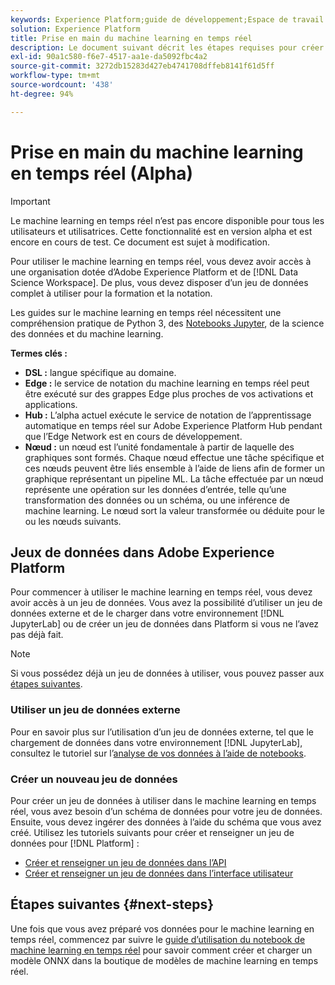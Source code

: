 ```yaml
---
keywords: Experience Platform;guide de développement;Espace de travail de science des données;rubriques les plus consultées;machine learning en temps réel;
solution: Experience Platform
title: Prise en main du machine learning en temps réel
description: Le document suivant décrit les étapes requises pour créer un modèle de machine learning en temps réel dans Adobe Experience Platform.
exl-id: 90a1c580-f6e7-4517-aa1e-da5092fbc4a2
source-git-commit: 3272db15283d427eb4741708dffeb8141f61d5ff
workflow-type: tm+mt
source-wordcount: '438'
ht-degree: 94%

---
```


# Prise en main du machine learning en temps réel (Alpha)

>[!IMPORTANT]
>
>Le machine learning en temps réel n’est pas encore disponible pour tous les utilisateurs et utilisatrices. Cette fonctionnalité est en version alpha et est encore en cours de test. Ce document est sujet à modification.

Pour utiliser le machine learning en temps réel, vous devez avoir accès à une organisation dotée d’Adobe Experience Platform et de [!DNL Data Science Workspace]. De plus, vous devez disposer d’un jeu de données complet à utiliser pour la formation et la notation.

Les guides sur le machine learning en temps réel nécessitent une compréhension pratique de Python 3, des [Notebooks Jupyter](../jupyterlab/overview.md), de la science des données et du machine learning.

**Termes clés :**

- **DSL :** langue spécifique au domaine.
- **Edge :** le service de notation du machine learning en temps réel peut être exécuté sur des grappes Edge plus proches de vos activations et applications.
- **Hub :** L’alpha actuel exécute le service de notation de l’apprentissage automatique en temps réel sur Adobe Experience Platform Hub pendant que l’Edge Network est en cours de développement.
- **Nœud :** un nœud est l’unité fondamentale à partir de laquelle des graphiques sont formés. Chaque nœud effectue une tâche spécifique et ces nœuds peuvent être liés ensemble à l’aide de liens afin de former un graphique représentant un pipeline ML. La tâche effectuée par un nœud représente une opération sur les données d’entrée, telle qu’une transformation des données ou un schéma, ou une inférence de machine learning. Le nœud sort la valeur transformée ou déduite pour le ou les nœuds suivants.

## Jeux de données dans Adobe Experience Platform

Pour commencer à utiliser le machine learning en temps réel, vous devez avoir accès à un jeu de données. Vous avez la possibilité d’utiliser un jeu de données externe et de le charger dans votre environnement [!DNL JupyterLab] ou de créer un jeu de données dans Platform si vous ne l’avez pas déjà fait.

>[!NOTE]
>
>Si vous possédez déjà un jeu de données à utiliser, vous pouvez passer aux [étapes suivantes](#next-steps).

### Utiliser un jeu de données externe

Pour en savoir plus sur l’utilisation d’un jeu de données externe, tel que le chargement de données dans votre environnement [!DNL JupyterLab], consultez le tutoriel sur l’[analyse de vos données à l’aide de notebooks](../jupyterlab/analyze-your-data.md#external-data).

### Créer un nouveau jeu de données

Pour créer un jeu de données à utiliser dans le machine learning en temps réel, vous avez besoin d’un schéma de données pour votre jeu de données. Ensuite, vous devez ingérer des données à l’aide du schéma que vous avez créé. Utilisez les tutoriels suivants pour créer et renseigner un jeu de données pour [!DNL Platform] :

- [Créer et renseigner un jeu de données dans l’API](../../catalog/datasets/create.md)
- [Créer et renseigner un jeu de données dans l’interface utilisateur](../../ingestion/tutorials/ingest-batch-data.md)

## Étapes suivantes {#next-steps}

Une fois que vous avez préparé vos données pour le machine learning en temps réel, commencez par suivre le [guide d’utilisation du notebook de machine learning en temps réel](./rtml-authoring-notebook.md) pour savoir comment créer et charger un modèle ONNX dans la boutique de modèles de machine learning en temps réel.

